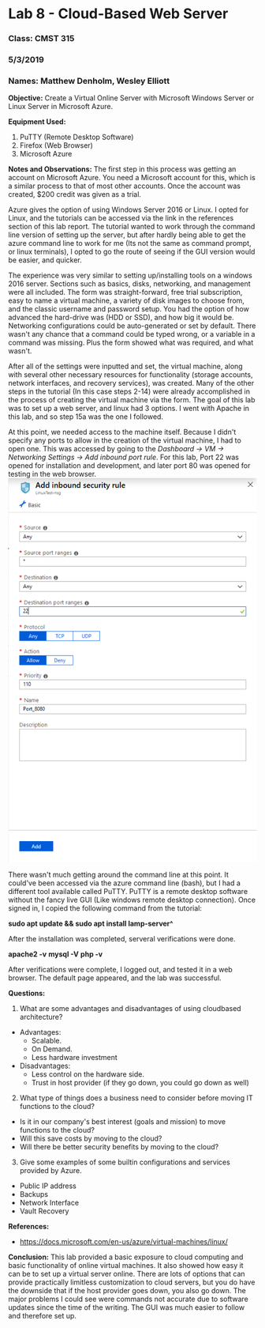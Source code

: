 # Lab 8 - Cloud-Based Web Server

### Class: CMST 315

### 5/3/2019

### Names: Matthew Denholm, Wesley Elliott

**Objective:** Create a Virtual Online Server with Microsoft Windows Server or Linux Server in Microsoft Azure.

**Equipment Used:**
1. PuTTY (Remote Desktop Software)
2. Firefox (Web Browser)
3. Microsoft Azure

**Notes and Observations:**
The first step in this process was getting an account on Microsoft Azure. You need a Microsoft account for this, which is a similar process to that of most other accounts. Once the account was created, $200 credit was given as a trial.

Azure gives the option of using Windows Server 2016 or Linux. I opted for Linux, and the tutorials can be accessed via the link in the references section of this lab report. The tutorial wanted to work through the command line version of setting up the server, but after hardly being able to get the azure command line to work for me (Its not the same as command prompt, or linux terminals), I opted to go the route of seeing if the GUI version would be easier, and quicker.

The experience was very similar to setting up/installing tools on a windows 2016 server. Sections such as basics, disks, networking, and management were all included. The form was straight-forward, free trial subscription, easy to name a virtual machine, a variety of disk images to choose from, and the classic username and password setup. You had the option of how advanced the hard-drive was (HDD or SSD), and how big it would be. Networking configurations could be auto-generated or set by default. There wasn't any chance that a command could be typed wrong, or a variable in a command was missing. Plus the form showed what was required, and what wasn't.

After all of the settings were inputted and set, the virtual machine, along with several other necessary resources for functionality (storage accounts, network interfaces, and recovery services), was created. Many of the other steps in the tutorial (In this case steps 2-14) were already accomplished in the process of creating the virtual machine via the form. The goal of this lab was to set up a web server, and linux had 3 options. I went with Apache in this lab, and so step 15a was the one I followed.

At this point, we needed access to the machine itself. Because I didn't specify any ports to allow in the creation of the virtual machine, I had to open one. This was accessed by going to the *Dashboard -> VM -> Networking Settings -> Add inbound port rule*. For this lab, Port 22 was opened for installation and development, and later port 80 was opened for testing in the web browser. ![pic](https://github.com/Matthew-Denholm/Sys-Administration-Lab-Reports/blob/master/Lab%208%20-%20Cloud-based%20web%20server/Port%20Rules.PNG)

There wasn't much getting around the command line at this point. It could've been accessed via the azure command line (bash), but I had a different tool available called PuTTY. PuTTY is a remote desktop software without the fancy live GUI (Like windows remote desktop connection). Once signed in, I copied the following command from the tutorial:

**sudo apt update && sudo apt install lamp-server^**

After the installation was completed, serveral verifications were done.

**apache2 -v**
**mysql -V**
**php -v**

After verifications were complete, I logged out, and tested it in a web browser. The default page appeared, and the lab was successful.

**Questions:**
1. What are some advantages and disadvantages of using cloud­based architecture?
  - Advantages:
    - Scalable.
	- On Demand.
	- Less hardware investment
  - Disadvantages:
    - Less control on the hardware side.
	- Trust in host provider (if they go down, you could go down as well)
2. What type of things does a business need to consider before moving IT functions to the cloud?
  - Is it in our company's best interest (goals and mission) to move functions to the cloud?
  - Will this save costs by moving to the cloud?
  - Will there be better security benefits by moving to the cloud?
3. Give some examples of some built­in configurations and services provided by Azure.
  - Public IP address
  - Backups
  - Network Interface
  - Vault Recovery

**References:**
- https://docs.microsoft.com/en-us/azure/virtual-machines/linux/

**Conclusion:**
This lab provided a basic exposure to cloud computing and basic functionality of online virtual machines. It also showed how easy it can be to set up a virtual server online. There are lots of options that can provide practically limitless customization to cloud servers, but you do have the downside that if the host provider goes down, you also go down. The major problems I could see were commands not accurate due to software updates since the time of the writing. The GUI was much easier to follow and therefore set up.
